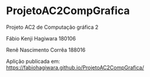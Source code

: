 # ProjetoAC2CompGrafica
Projeto AC2 de Computação gráfica 2

Fábio Kenji Hagiwara 180106

Renê Nascimento Corrêa 188016

Aplição publicada em: https://fabiohagiwara.github.io/ProjetoAC2CompGrafica/
